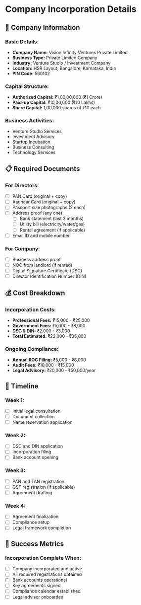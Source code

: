 # Company Incorporation Details

## 🏢 **Company Information**

### **Basic Details:**
- **Company Name:** Vision Infinity Ventures Private Limited
- **Business Type:** Private Limited Company
- **Industry:** Venture Studio / Investment Company
- **Location:** HSR Layout, Bangalore, Karnataka, India
- **PIN Code:** 560102

### **Capital Structure:**
- **Authorized Capital:** ₹1,00,00,000 (₹1 Crore)
- **Paid-up Capital:** ₹10,00,000 (₹10 Lakhs)
- **Share Capital:** 1,00,000 shares of ₹10 each

### **Business Activities:**
- Venture Studio Services
- Investment Advisory
- Startup Incubation
- Business Consulting
- Technology Services

## 📋 **Required Documents**

### **For Directors:**
- [ ] PAN Card (original + copy)
- [ ] Aadhaar Card (original + copy)
- [ ] Passport size photographs (2 each)
- [ ] Address proof (any one):
  - [ ] Bank statement (last 3 months)
  - [ ] Utility bill (electricity/water/gas)
  - [ ] Rental agreement (if applicable)
- [ ] Email ID and mobile number

### **For Company:**
- [ ] Business address proof
- [ ] NOC from landlord (if rented)
- [ ] Digital Signature Certificate (DSC)
- [ ] Director Identification Number (DIN)

## 💰 **Cost Breakdown**

### **Incorporation Costs:**
- **Professional Fees:** ₹15,000 - ₹25,000
- **Government Fees:** ₹5,000 - ₹8,000
- **DSC & DIN:** ₹2,000 - ₹3,000
- **Total Estimated:** ₹22,000 - ₹36,000

### **Ongoing Compliance:**
- **Annual ROC Filing:** ₹5,000 - ₹8,000
- **Audit Fees:** ₹10,000 - ₹15,000
- **Legal Advisory:** ₹20,000 - ₹50,000/year

## 📅 **Timeline**

### **Week 1:**
- [ ] Initial legal consultation
- [ ] Document collection
- [ ] Name reservation application

### **Week 2:**
- [ ] DSC and DIN application
- [ ] Incorporation filing
- [ ] Bank account opening

### **Week 3:**
- [ ] PAN and TAN registration
- [ ] GST registration (if applicable)
- [ ] Agreement drafting

### **Week 4:**
- [ ] Agreement finalization
- [ ] Compliance setup
- [ ] Legal framework completion

## 🎯 **Success Metrics**

### **Incorporation Complete When:**
- [ ] Company incorporated and active
- [ ] All required registrations obtained
- [ ] Bank accounts operational
- [ ] Key agreements signed
- [ ] Compliance calendar established
- [ ] Legal advisor onboarded
